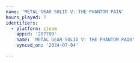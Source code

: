```yaml
---
name: 'METAL GEAR SOLID V: THE PHANTOM PAIN'
hours_played: 7
identifiers:
  - platform: steam
    appid: '287700'
    name: 'METAL GEAR SOLID V: THE PHANTOM PAIN'
    synced_on: '2024-07-04'

---
```

